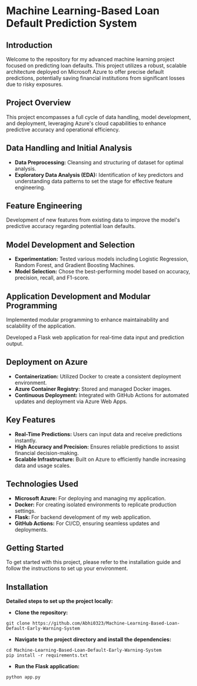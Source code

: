 # Machine Learning-Based Loan Default Prediction System

## Introduction

Welcome to the repository for my advanced machine learning project focused on predicting loan defaults. This project utilizes a robust, scalable architecture deployed on Microsoft Azure to offer precise default predictions, potentially saving financial institutions from significant losses due to risky exposures.

## Project Overview

This project encompasses a full cycle of data handling, model development, and deployment, leveraging Azure's cloud capabilities to enhance predictive accuracy and operational efficiency.

## Data Handling and Initial Analysis

* **Data Preprocessing:** Cleansing and structuring of dataset for optimal analysis.
* **Exploratory Data Analysis (EDA):** Identification of key predictors and understanding data patterns to set the stage for effective feature engineering.
  
## Feature Engineering

Development of new features from existing data to improve the model's predictive accuracy regarding potential loan defaults.

## Model Development and Selection

* **Experimentation:** Tested various models including Logistic Regression, Random Forest, and Gradient Boosting Machines.
* **Model Selection:** Chose the best-performing model based on accuracy, precision, recall, and F1-score.
  
## Application Development and Modular Programming

Implemented modular programming to enhance maintainability and scalability of the application.

Developed a Flask web application for real-time data input and prediction output.

## Deployment on Azure

* **Containerization:** Utilized Docker to create a consistent deployment environment.
* **Azure Container Registry:** Stored and managed Docker images.
* **Continuous Deployment:** Integrated with GitHub Actions for automated updates and deployment via Azure Web Apps.
  
## Key Features

* **Real-Time Predictions:** Users can input data and receive predictions instantly.
* **High Accuracy and Precision:** Ensures reliable predictions to assist financial decision-making.
* **Scalable Infrastructure:** Built on Azure to efficiently handle increasing data and usage scales.
  
## Technologies Used

* **Microsoft Azure:** For deploying and managing my application.
* **Docker:** For creating isolated environments to replicate production settings.
* **Flask:** For backend development of my web application.
* **GitHub Actions:** For CI/CD, ensuring seamless updates and deployments.
  
## Getting Started

To get started with this project, please refer to the installation guide and follow the instructions to set up your environment.

## Installation

**Detailed steps to set up the project locally:**

* **Clone the repository:**

```
git clone https://github.com/Abhi0323/Machine-Learning-Based-Loan-Default-Early-Warning-System
```

* **Navigate to the project directory and install the dependencies:**

```
cd Machine-Learning-Based-Loan-Default-Early-Warning-System
pip install -r requirements.txt
```
* **Run the Flask application:**

```
python app.py
```
